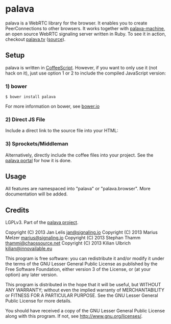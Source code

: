 # palava

palava is a WebRTC library for the browser. It enables you to create PeerConnections to other browsers. It works together with [palava-machine](https://github.com/palavatv/palava-machine), an open source WebRTC signaling server written in Ruby. To see it in action, checkout [palava.tv](https://palava.tv) ([source](https://github.com/palavatv/palava-portal)).

## Setup

palava is written in [CoffeeScript](http://coffeescript.org/). However, if you want to only use it (not hack on it), just use option 1 or 2 to include the compiled JavaScript version:

### 1) bower

    $ bower install palava

For more information on bower, see [bower.io](http://bower.io/)

### 2) Direct JS File

Include a direct link to the source file into your HTML:

<script src="https://assets.palava.tv/js/palava.min.js" type="text/javascript"></script>

### 3) Sprockets/Middleman

Alternatively, directly include the coffee files into your project. See the [palava portal](https://github.com/palavatv/palava-portal) for how it is done.


## Usage

All features are namespaced into "palava" or "palava.browser". More documentation will be added.


## Credits

LGPLv3. Part of the [palava project](https://palava.tv).

Copyright (C) 2013 Jan Lelis       jan@signaling.io
Copyright (C) 2013 Marius Melzer   marius@signaling.io
Copyright (C) 2013 Stephan Thamm   thammi@chaossource.net
Copyright (C) 2013 Kilian Ulbrich  kilian@innovailable.eu

This program is free software: you can redistribute it and/or modify
it under the terms of the GNU Lesser General Public License as published by
the Free Software Foundation, either version 3 of the License, or
(at your option) any later version.

This program is distributed in the hope that it will be useful,
but WITHOUT ANY WARRANTY; without even the implied warranty of
MERCHANTABILITY or FITNESS FOR A PARTICULAR PURPOSE.  See the
GNU Lesser General Public License for more details.

You should have received a copy of the GNU Lesser General Public License
along with this program.  If not, see <http://www.gnu.org/licenses/>.
